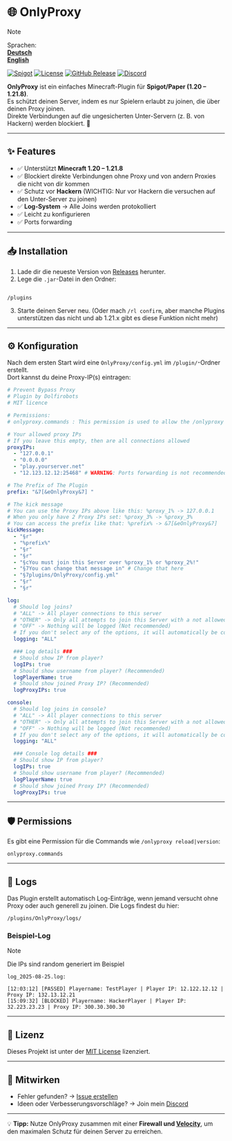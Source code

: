 # 🌐 OnlyProxy

> [!NOTE]
> Sprachen:  
> __**[Deutsch](./README_de.md)**__  
> **[English](./README.md)**

[![Spigot](https://img.shields.io/badge/Spigot-1.20--1.21.8-orange)](https://www.spigotmc.org/)
[![License](https://img.shields.io/github/license/Dolfirobots/OnlyProxy)](./LICENSE)
[![GitHub Release](https://img.shields.io/github/v/release/Dolfirobots/OnlyProxy)](https://github.com/Dolfirobots/OnlyProxy/releases "OnlyProxy Releases")
[![Discord](https://img.shields.io/discord/1079052573845241877.svg?logo=discord&logoColor=fff&color=7389D8&labelColor=6A7EC2)](https://discord.gg/dxZTGpPbkd "Discord")

**OnlyProxy** ist ein einfaches Minecraft-Plugin für **Spigot/Paper (1.20 – 1.21.8)**.  
Es schützt deinen Server, indem es nur Spielern erlaubt zu joinen, die über deinen Proxy joinen.  
Direkte Verbindungen auf die ungesicherten Unter-Servern (z. B. von Hackern) werden blockiert. 🚫

---

## ✨ Features
- ✅ Unterstützt **Minecraft 1.20 – 1.21.8**
- ✅ Blockiert direkte Verbindungen ohne Proxy und von andern Proxies die nicht von dir kommen
- ✅ Schutz vor **Hackern** (WICHTIG: Nur vor Hackern die versuchen auf den Unter-Server zu joinen)
- ✅ **Log-System** → Alle Joins werden protokolliert
- ✅ Leicht zu konfigurieren
- ✅ Ports forwarding

---

## 📥 Installation
1. Lade dir die neueste Version von [Releases](https://github.com/Dolfirobots/OnlyProxy/releases) herunter.
2. Lege die `.jar`-Datei in den Ordner:
```

/plugins

````
3. Starte deinen Server neu. (Oder mach `/rl confirm`, aber manche Plugins unterstützen das nicht und ab 1.21.x gibt es diese Funktion nicht mehr)

---

## ⚙️ Konfiguration
Nach dem ersten Start wird eine `OnlyProxy/config.yml` im `/plugin/`-Ordner erstellt.  
Dort kannst du deine Proxy-IP(s) eintragen:

```yaml
# Prevent Bypass Proxy
# Plugin by Dolfirobots
# MIT licence

# Permissions:
# onlyproxy.commands : This permission is used to allow the /onlyproxy [reload/version]

# Your allowed proxy IPs
# If you leave this empty, then are all connections allowed
proxyIPs:
  - "127.0.0.1"
  - "0.0.0.0"
  - "play.yourserver.net"
  - "12.123.12.12:25468" # WARNING: Ports forwarding is not recommended because it can be manipulated via client!

# The Prefix of The Plugin
prefix: "&7[&eOnlyProxy&7] "

# The kick message
# You can use the Proxy IPs above like this: %proxy_1% -> 127.0.0.1
# When you only have 2 Proxy IPs set: %proxy_3% -> %proxy_3%
# You can access the prefix like that: %prefix% -> &7[&eOnlyProxy&7]
kickMessage:
  - "§r"
  - "%prefix%"
  - "§r"
  - "§r"
  - "§cYou must join this Server over %proxy_1% or %proxy_2%!"
  - "§7You can change that message in" # Change that here
  - "§7plugins/OnlyProxy/config.yml"
  - "§r"
  - "§r"

log:
  # Should log joins?
  # "ALL" -> All player connections to this server
  # "OTHER" -> Only all attempts to join this Server with a not allowed Proxy
  # "OFF" -> Nothing will be logged (Not recommended)
  # If you don't select any of the options, it will automatically be counted as "OFF"
  logging: "ALL"

  ### Log details ###
  # Should show IP from player?
  logIPs: true
  # Should show username from player? (Recommended)
  logPlayerName: true
  # Should show joined Proxy IP? (Recommended)
  logProxyIPs: true

console:
  # Should log joins in console?
  # "ALL" -> All player connections to this server
  # "OTHER" -> Only all attempts to join this Server with a not allowed Proxy
  # "OFF" -> Nothing will be logged (Not recommended)
  # If you don't select any of the options, it will automatically be counted as "ALL"
  logging: "ALL"

  ### Console log details ###
  # Should show IP from player?
  logIPs: true
  # Should show username from player? (Recommended)
  logPlayerName: true
  # Should show joined Proxy IP? (Recommended)
  logProxyIPs: true
```
---
## 🛡️ Permissions
Es gibt eine Permission für die Commands wie `/onlyproxy reload|version`:
```
onlyproxy.commands
```

---

## 📑 Logs

Das Plugin erstellt automatisch Log-Einträge, wenn jemand versucht ohne Proxy oder auch generell zu joinen.
Die Logs findest du hier:

```
/plugins/OnlyProxy/logs/
```

### Beispiel-Log
> [!NOTE]
> Die IPs sind random generiert im Beispiel
```
log_2025-08-25.log:

[12:03:12] [PASSED] Playername: TestPlayer | Player IP: 12.122.12.12 | Proxy IP: 132.13.12.21
[15:09:32] [BLOCKED] Playername: HackerPlayer | Player IP: 32.223.23.23 | Proxy IP: 300.30.300.30 
```

---

## 📜 Lizenz

Dieses Projekt ist unter der [MIT License](./LICENSE) lizenziert.

---

## 🤝 Mitwirken

* Fehler gefunden? → [Issue erstellen](https://github.com/Dolfirobots/OnlyProxy/issues)
* Ideen oder Verbesserungsvorschläge? → Join mein [Discord](https://discord.gg/dxZTGpPbkd "Discord")

---

💡 **Tipp:** Nutze OnlyProxy zusammen mit einer **Firewall und [Velocity](https://papermc.io/downloads/velocity)**, um den maximalen Schutz für deinen Server zu erreichen.
